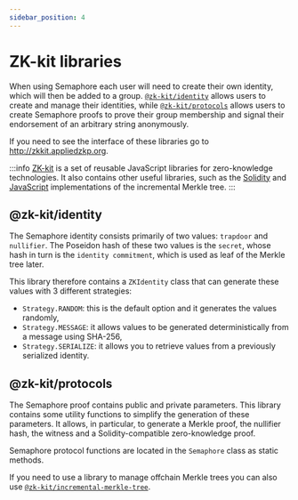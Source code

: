 ```yaml
---
sidebar_position: 4
---
```


# ZK-kit libraries

When using Semaphore each user will need to create their own identity, which will then be added to a group. [`@zk-kit/identity`](https://github.com/appliedzkp/zk-kit/tree/main/packages/identity) allows users to create and manage their identities, while [`@zk-kit/protocols`](https://github.com/appliedzkp/zk-kit/tree/main/packages/protocols) allows users to create Semaphore proofs to prove their group membership and signal their endorsement of an arbitrary string anonymously.

If you need to see the interface of these libraries go to http://zkkit.appliedzkp.org.

:::info
[ZK-kit](https://github.com/appliedzkp/zk-kit) is a set of reusable JavaScript libraries for zero-knowledge technologies. It also contains other useful libraries, such as the [Solidity](https://github.com/appliedzkp/zk-kit/tree/main/packages/incremental-merkle-tree.sol) and [JavaScript](https://github.com/appliedzkp/zk-kit/tree/main/packages/incremental-merkle-tree) implementations of the incremental Merkle tree.
:::

## @zk-kit/identity

The Semaphore identity consists primarily of two values: `trapdoor` and `nullifier`. The Poseidon hash of these two values is the `secret`, whose hash in turn is the `identity commitment`, which is used as leaf of the Merkle tree later.

This library therefore contains a `ZKIdentity` class that can generate these values with 3 different strategies:

- `Strategy.RANDOM`: this is the default option and it generates the values randomly,
- `Strategy.MESSAGE`: it allows values to be generated deterministically from a message using SHA-256,
- `Strategy.SERIALIZE`: it allows you to retrieve values from a previously serialized identity.

## @zk-kit/protocols

The Semaphore proof contains public and private parameters. This library contains some utility functions to simplify the generation of these parameters. It allows, in particular, to generate a Merkle proof, the nullifier hash, the witness and a Solidity-compatible zero-knowledge proof.

Semaphore protocol functions are located in the `Semaphore` class as static methods.

If you need to use a library to manage offchain Merkle trees you can also use [`@zk-kit/incremental-merkle-tree`](https://github.com/appliedzkp/zk-kit/tree/main/packages/incremental-merkle-tree).
